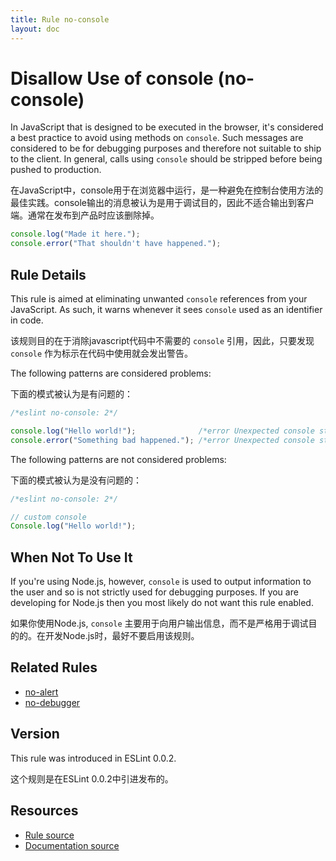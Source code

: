 ```yaml
---
title: Rule no-console
layout: doc
---
```

<!-- Note: No pull requests accepted for this file. See README.md in the root directory for details. -->
# Disallow Use of console (no-console)

In JavaScript that is designed to be executed in the browser, it's considered a best practice to avoid using methods on `console`. Such messages are considered to be for debugging purposes and therefore not suitable to ship to the client. In general, calls using `console` should be stripped before being pushed to production.

在JavaScript中，console用于在浏览器中运行，是一种避免在控制台使用方法的最佳实践。console输出的消息被认为是用于调试目的，因此不适合输出到客户端。通常在发布到产品时应该删除掉。

```js
console.log("Made it here.");
console.error("That shouldn't have happened.");
```


## Rule Details

This rule is aimed at eliminating unwanted `console` references from your JavaScript. As such, it warns whenever it sees `console` used as an identifier in code.

该规则目的在于消除javascript代码中不需要的 `console` 引用，因此，只要发现 `console` 作为标示在代码中使用就会发出警告。

The following patterns are considered problems:

下面的模式被认为是有问题的：

```js
/*eslint no-console: 2*/

console.log("Hello world!");              /*error Unexpected console statement.*/
console.error("Something bad happened."); /*error Unexpected console statement.*/
```

The following patterns are not considered problems:

下面的模式被认为是没有问题的：

```js
/*eslint no-console: 2*/

// custom console
Console.log("Hello world!");
```

## When Not To Use It

If you're using Node.js, however, `console` is used to output information to the user and so is not strictly used for debugging purposes. If you are developing for Node.js then you most likely do not want this rule enabled.

如果你使用Node.js, `console` 主要用于向用户输出信息，而不是严格用于调试目的的。在开发Node.js时，最好不要启用该规则。


## Related Rules

* [no-alert](no-alert)
* [no-debugger](no-debugger)

## Version

This rule was introduced in ESLint 0.0.2.

这个规则是在ESLint 0.0.2中引进发布的。

## Resources

* [Rule source](https://github.com/eslint/eslint/tree/master/lib/rules/no-console.js)
* [Documentation source](https://github.com/eslint/eslint/tree/master/docs/rules/no-console.md)
